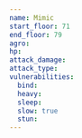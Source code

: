 ```yaml
---
name: Mimic
start_floor: 71
end_floor: 79
agro: 
hp: 
attack_damage: 
attack_type: 
vulnerabilities:
  bind: 
  heavy: 
  sleep: 
  slow: true
  stun: 
---
```

